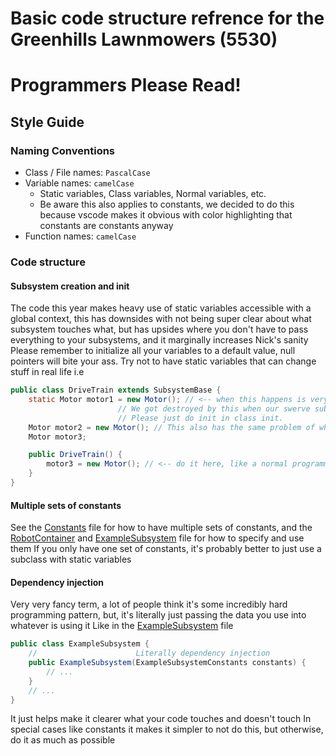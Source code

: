 # Basic code structure refrence for the Greenhills Lawnmowers (5530)

# Programmers Please Read!

## Style Guide

### Naming Conventions
- Class / File names: ```PascalCase```
- Variable names: ```camelCase```
    - Static variables, Class variables, Normal variables, etc.
    - Be aware this also applies to constants, we decided to do this because vscode makes it obvious with color highlighting that constants are constants anyway
- Function names: ```camelCase```

### Code structure

#### Subsystem creation and init
The code this year makes heavy use of static variables accessible with a global context, this has downsides with not being super clear about what subsystem touches what, but has upsides where you don't have to pass everything to your subsystems, and it marginally increases Nick's sanity
Please remember to initialize all your variables to a default value, null pointers will bite your ass.
Try not to have static variables that can change stuff in real life i.e
```java
public class DriveTrain extends SubsystemBase {
    static Motor motor1 = new Motor(); // <-- when this happens is very unclear and may have lead to the black hole of death (crashing) after subsystem init
                        // We got destroyed by this when our swerve subsystem killed everything after it and crashed.
                        // Please just do init in class init.
    Motor motor2 = new Motor(); // This also has the same problem of when the hell does it run
    Motor motor3;

    public DriveTrain() {
        motor3 = new Motor(); // <-- do it here, like a normal programmer
    }
}
```

#### Multiple sets of constants
See the [Constants](src/main/java/frc/robot/Constants.java) file for how to have multiple sets of constants, and the [RobotContainer](src/main/java/frc/robot/RobotContainer.java) and [ExampleSubsystem](src/main/java/frc/robot/subsystems/ExampleSubsystem.java) file for how to specify and use them
If you only have one set of constants, it's probably better to just use a subclass with static variables

#### Dependency injection
Very very fancy term, a lot of people think it's some incredibly hard programming pattern, but, it's literally just passing the data you use into whatever is using it
Like in the [ExampleSubsystem](src/main/java/frc/robot/subsystems/ExampleSubsystem.java) file
```java
public class ExampleSubsystem {
    //                      Literally dependency injection                                          
    public ExampleSubsystem(ExampleSubsystemConstants constants) {
        // ...
    }
    // ...
}
```
It just helps make it clearer what your code touches and doesn't touch
In special cases like constants it makes it simpler to not do this, but otherwise, do it as much as possible
